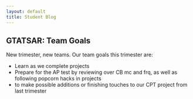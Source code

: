 ```yaml
---
layout: default
title: Student Blog
---
```



## GTATSAR: Team Goals

New trimester, new teams. Our team goals this trimester are:

- Learn as we complete projects
- Prepare for the AP test by reviewing over CB mc and frq, as well as following popcorn hacks in projects
- to make possible additions or finishing touches to our CPT project from last trimester